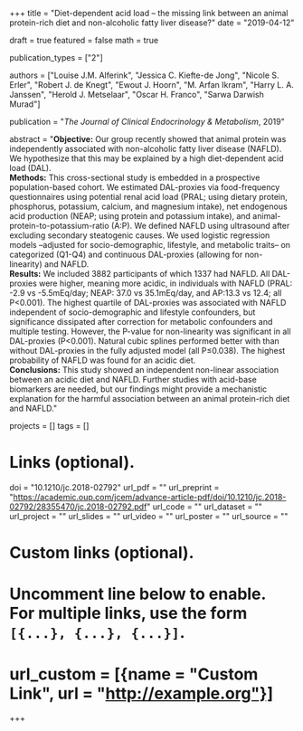 +++
title = "Diet-dependent acid load – the missing link between an animal protein-rich diet and non-alcoholic fatty liver disease?"
date = "2019-04-12"

draft = true
featured = false
math = true

publication_types = ["2"]

authors = ["Louise J.M. Alferink", "Jessica C. Kiefte-de Jong", "Nicole S. Erler",
            "Robert J. de Knegt", "Ewout J. Hoorn", "M. Arfan Ikram", 
            "Harry L. A. Janssen", "Herold J. Metselaar", "Oscar H. Franco",
            "Sarwa Darwish Murad"]

publication = "*The Journal of Clinical Endocrinology & Metabolism*, 2019"

abstract = "**Objective:** Our group recently showed that animal protein was independently associated with non-alcoholic fatty liver disease (NAFLD). We hypothesize that this may be explained by a high diet-dependent acid load (DAL).<br>**Methods:** This cross-sectional study is embedded in a prospective population-based cohort. We estimated DAL-proxies via food-frequency questionnaires using potential renal acid load (PRAL; using dietary protein, phosphorus, potassium, calcium, and magnesium intake), net endogenous acid production (NEAP; using protein and potassium intake), and animal-protein-to-potassium-ratio (A:P). We defined NAFLD using ultrasound after excluding secondary steatogenic causes. We used logistic regression models –adjusted for socio-demographic, lifestyle, and metabolic traits– on categorized (Q1-Q4) and continuous DAL-proxies (allowing for non-linearity) and NAFLD.<br>**Results:** We included 3882 participants of which 1337 had NAFLD. All DAL-proxies were higher, meaning more acidic, in individuals with NAFLD (PRAL: -2.9 vs -5.5mEq/day; NEAP: 37.0 vs 35.1mEq/day, and AP:13.3 vs 12.4; all P<0.001). The highest quartile of DAL-proxies was associated with NAFLD independent of socio-demographic and lifestyle confounders, but significance dissipated after correction for metabolic confounders and multiple testing. However, the P-value for non-linearity was significant in all DAL-proxies (P<0.001). Natural cubic splines performed better with than without DAL-proxies in the fully adjusted model (all P≤0.038). The highest probability of NAFLD was found for an acidic diet.<br>**Conclusions:** This study showed an independent non-linear association between an acidic diet and NAFLD. Further studies with acid-base biomarkers are needed, but our findings might provide a mechanistic explanation for the harmful association between an animal protein-rich diet and NAFLD."

projects = []
tags = []

# Links (optional).
doi = "10.1210/jc.2018-02792"
url_pdf = ""
url_preprint = "https://academic.oup.com/jcem/advance-article-pdf/doi/10.1210/jc.2018-02792/28355470/jc.2018-02792.pdf"
url_code = ""
url_dataset = ""
url_project = ""
url_slides = ""
url_video = ""
url_poster = ""
url_source = ""

# Custom links (optional).
#   Uncomment line below to enable. For multiple links, use the form `[{...}, {...}, {...}]`.
# url_custom = [{name = "Custom Link", url = "http://example.org"}]
+++
